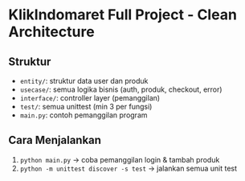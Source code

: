 # KlikIndomaret Full Project - Clean Architecture

## Struktur
- `entity/`: struktur data user dan produk
- `usecase/`: semua logika bisnis (auth, produk, checkout, error)
- `interface/`: controller layer (pemanggilan)
- `test/`: semua unittest (min 3 per fungsi)
- `main.py`: contoh pemanggilan program

## Cara Menjalankan
1. `python main.py` → coba pemanggilan login & tambah produk
2. `python -m unittest discover -s test` → jalankan semua unit test
